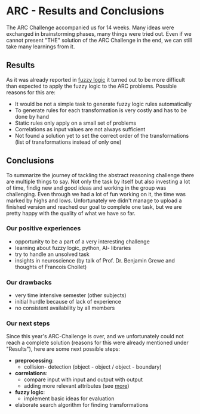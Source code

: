 # ARC - Results and Conclusions
The ARC Challenge accompanied us for 14 weeks. Many ideas were exchanged in brainstorming phases, many things were tried out.
Even if we cannot present "THE" solution of the ARC Challenge in the end, we can still take many learnings from it.

## Results
As it was already reported in [fuzzy logic](fuzzy_logic.md) it turned out to be more difficult than expected to apply the fuzzy logic to the ARC problems.
Possible reasons for this are:
* It would be not a simple task to generate fuzzy logic rules automatically
* To generate rules for each transformation is very costly and has to be done by hand
* Static rules only apply on a small set of problems
* Correlations as input values are not always sufficient
* Not found a solution yet to set the correct order of the transformations (list of transformations instead of only one)

## Conclusions
To summarize the journey of tackling the abstract reasoning challenge there are multiple things to say.
Not only the task by itself but also investing a lot of time, findig new and good ideas and working in the group was challenging.
Even through we had a lot of fun working on it, the time was marked by highs and lows.
Unfortunately we didn't manage to upload a finished version and reached our goal to complete one task, but we are pretty happy with the
quality of what we have so far.

### Our positive experiences
* opportunity to be a part of a very interesting challenge
* learning about fuzzy logic, python, AI- libraries
* try to handle an unsolved task
* insights in neuroscience (by talk of Prof. Dr. Benjamin Grewe and thoughts of Francois Chollet)

### Our drawbacks
* very time intensive semester (other subjects)
* initial hurdle because of lack of experience
* no consistent availability by all members

### Our next steps
Since this year's ARC-Challenge is over, and we unfortunately could not reach a complete solution
(reasons for this were already mentioned under "Results"), here are some next possible steps:
* **preprocessing**:
  * collision- detection (object - object / object - boundary)
* **correlations**:
  * compare input with input and output with output
  * adding more relevant attributes (see [more](correlations.md#additional-ideas-of-attributes))
* **fuzzy logic**:
  * implement basic ideas for evaluation
* elaborate search algorithm for finding transformations
